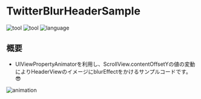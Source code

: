 # TwitterBlurHeaderSample
![tool](https://img.shields.io/badge/tool-xcode10-blue.svg)
![tool](https://img.shields.io/badge/tool-PhotoshopCC-blue.svg)
![language](https://img.shields.io/badge/language-swift4.2-red.svg)
## 概要
- UIViewPropertyAnimatorを利用し、ScrollView.contentOffsetYの値の変動によりHeaderViewのイメージにblurEffectをかけるサンプルコードです。 😎

![animation](./header_scroll_blur.gif)
